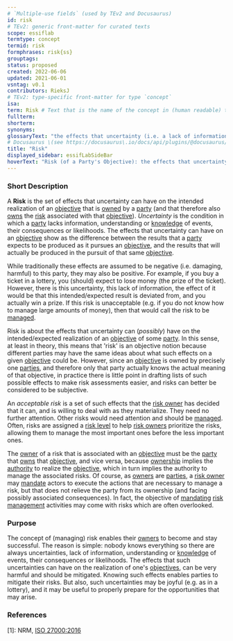 ```yaml
---
# `Multiple-use fields` (used by TEv2 and Docusaurus)
id: risk
# TEv2: generic front-matter for curated texts
scope: essiflab
termtype: concept
termid: risk
formphrases: risk{ss}
grouptags:
status: proposed
created: 2022-06-06
updated: 2021-06-01
vsntag: v0.1
contributors: RieksJ
# TEv2: type-specific front-matter for type `concept`
isa:
term: Risk # Text that is the name of the concept in (human readable) texts.
fullterm:
shorterm:
synonyms:
glossaryText: "the effects that uncertainty (i.e. a lack of information, understanding or [knowledge](@) of events, their consequences or likelihoods) can have on the intended realization of an [objective](@) of a [party](@)."
# Docusaurus \(see https://docusaurus\.io/docs/api/plugins/@docusaurus/plugin-content-docs#markdown-front-matter\):
title: "Risk"
displayed_sidebar: essifLabSideBar
hoverText: "Risk (of a Party's Objective): the effects that uncertainty (i.e. a lack of information, understanding or knowledge of events, their consequences or likelihoods) can have on the intended realization of that Party's Objective."
---
```


### Short Description
A **Risk** is the set of effects that uncertainty can have on the intended realization of an [objective](@) that is [owned](@) by a [party](@) (and that therefore also [owns](@) the [risk](@) associated with that [objective](@)). *Uncertainty* is the condition in which a [party](@) lacks information, understanding or [knowledge](@) of events, their consequences or likelihoods. The effects that uncertainty can have on an [objective](@) show as the difference between the results that a [party](@) expects to be produced as it pursues an [objective](@), and the results that will actually be produced in the pursuit of that same [objective](@).

While traditionally these effects are assumed to be negative (i.e. damaging, harmful) to this party, they may also be positive. For example, if you buy a ticket in a lottery, you (should) expect to lose money (the prize of the ticket). However, there is this uncertainty, this lack of information, the effect of it would be that this intended/expected result is deviated from, and you actually win a prize. If this risk is unacceptable (e.g. if you do not know how to manage large amounts of money), then that would call the risk to be [managed](@).

Risk is about the effects that uncertainty can (_possibly_) have on the intended/expected realization of an [objective](@) of some [party](@). In this sense, at least in theory, this means that 'risk' is an objective notion because different parties may have the same ideas about what such effects on a given [objective](@) could be. However, since an  [objective](@) is owned by precisely one [parties](@), and therefore only that party actually knows the actual meaning of that objective, in practice there is little point in drafting lists of such possible effects to make risk assessments easier, and risks can better be considered to be subjective.

An _acceptable risk_ is a set of such effects that the [risk owner](@) has decided that it can, and is willing to deal with as they materialize. They need no further attention. Other risks would need attention and should be [managed](@). Often, risks are assigned a [risk level](@) to help [risk owners](@) prioritize the risks, allowing them to manage the most important ones before the less important ones.

The [owner](@) of a risk that is associated with an [objective](@) must be the [party](@) that [owns](@) that [objective](@), and vice versa, because [ownership](@) implies the [authority](@) to realize the [objective](@), which in turn implies the authority to manage the associated risks. Of course, as [owners](@) are [parties](@), a [risk owner](@) may [mandate](@) actors to execute the actions that are necessary to manage a risk, but that does not relieve the party from its ownership (and facing possibly associated consequences). In fact, the objective of [mandating](@) [risk management](@) activities may come with risks which are often overlooked.

### Purpose
The concept of (managing) risk enables their [owners](@) to become and stay successful. The reason is simple: nobody knows everything so there are always uncertainties, lack of information, understanding or [knowledge](@) of events, their consequences or likelihoods. The effects that such uncertainties can have on the realization of one's [objectives](@), can be very harmful and should be mitigated. Knowing such effects enables parties to mitigate their risks. But also, such uncertainties may be joyful (e.g. as in a lottery), and it may be useful to properly prepare for the opportunities that may arise.

### References

[1]: NRM, [ISO 27000:2016](https://www.iso.org/obp/ui#iso:std:iso-iec:27000:ed-4:v1:en)